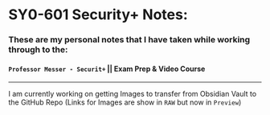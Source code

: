 # SY0-601 Security+ Notes:
### These are my personal notes that I have taken while working through to the:
#### `Professor Messer - Securit+`   ||  Exam Prep & Video Course


-----


I am currently working on getting Images to transfer from Obsidian Vault to the GitHub Repo
(Links for Images are show in `RAW` but now in `Preview`)
